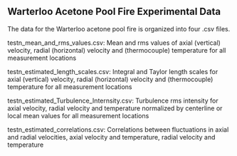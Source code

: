 ## Warterloo Acetone Pool Fire Experimental Data

The data for the Warterloo acetone pool fire is organized into four .csv files.

testn_mean_and_rms_values.csv: Mean and rms values of axial (vertical) velocity, radial (horizontal) velocity and (thermocouple) temperature for all measurement locations

testn_estimated_length_scales.csv: Integral and Taylor length scales for axial (vertical) velocity, radial (horizontal) velocity and (thermocouple) temperature for all measurement locations

testn_estimated_Turbulence_Internsity.csv: Turbulence rms intensity for axial velocity, radial velocity and temperature normalized by centerline or local mean values for all measurement locations

testn_estimated_correlations.csv: Correlations between fluctuations in axial and radial velocities, axial velocity and temperature, radial velocity and temperature


